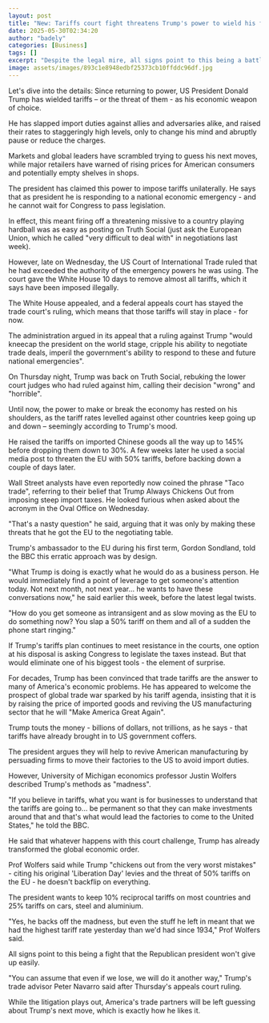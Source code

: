 ```yaml
---
layout: post
title: "New: Tariffs court fight threatens Trump's power to wield his favourite economic weapon"
date: 2025-05-30T02:34:20
author: "badely"
categories: [Business]
tags: []
excerpt: "Despite the legal mire, all signs point to this being a battle the Republican president won't give up easily."
image: assets/images/893c1e8948edbf25373cb10ffddc96df.jpg
---
```


Let's dive into the details: Since returning to power, US President Donald Trump has wielded tariffs – or the threat of them - as his economic weapon of choice. 

He has slapped import duties against allies and adversaries alike, and raised their rates to staggeringly high levels, only to change his mind and abruptly pause or reduce the charges. 

Markets and global leaders have scrambled trying to guess his next moves, while major retailers have warned of rising prices for American consumers and potentially empty shelves in shops.

The president has claimed this power to impose tariffs unilaterally. He says that as president he is responding to a national economic emergency - and he cannot wait for Congress to pass legislation. 

In effect, this meant firing off a threatening missive to a country playing hardball was as easy as posting on Truth Social (just ask the European Union, which he called "very difficult to deal with" in negotiations last week).

However, late on Wednesday, the US Court of International Trade ruled that he had exceeded the authority of the emergency powers he was using. The court gave the White House 10 days to remove almost all tariffs, which it says have been imposed illegally.

The White House appealed, and a federal appeals court has stayed the trade court's ruling, which means that those tariffs will stay in place - for now. 

The administration argued in its appeal that a ruling against Trump "would kneecap the president on the world stage, cripple his ability to negotiate trade deals, imperil the government's ability to respond to these and future national emergencies".

On Thursday night, Trump was back on Truth Social, rebuking the lower court judges who had ruled against him, calling their decision "wrong" and "horrible".

Until now, the power to make or break the economy has rested on his shoulders, as the tariff rates levelled against other countries keep going up and down – seemingly according to Trump's mood. 

He raised the tariffs on imported Chinese goods all the way up to 145% before dropping them down to 30%. A few weeks later he used a social media post to threaten the EU with 50% tariffs, before backing down a couple of days later.

Wall Street analysts have even reportedly now coined the phrase "Taco trade", referring to their belief that Trump Always Chickens Out from imposing steep import taxes. He looked furious when asked about the acronym in the Oval Office on Wednesday. 

"That's a nasty question" he said, arguing that it was only by making these threats that he got the EU to the negotiating table.

Trump's ambassador to the EU during his first term, Gordon Sondland, told the BBC this erratic approach was by design.

"What Trump is doing is exactly what he would do as a business person. He would immediately find a point of leverage to get someone's attention today. Not next month, not next year... he wants to have these conversations now," he said earlier this week, before the latest legal twists. 

"How do you get someone as intransigent and as slow moving as the EU to do something now? You slap a 50% tariff on them and all of a sudden the phone start ringing."

If Trump's tariffs plan continues to meet resistance in the courts, one option at his disposal is asking Congress to legislate the taxes instead. But that would eliminate one of his biggest tools - the element of surprise. 

For decades, Trump has been convinced that trade tariffs are the answer to many of America's economic problems. He has appeared to welcome the prospect of global trade war sparked by his tariff agenda, insisting that it is by raising the price of imported goods and reviving the US manufacturing sector that he will "Make America Great Again".

Trump touts the money - billions of dollars, not trillions, as he says - that tariffs have already brought in to US government coffers. 

The president argues they will help to revive American manufacturing by persuading firms to move their factories to the US to avoid import duties. 

However, University of Michigan economics professor Justin Wolfers described Trump's methods as "madness".  

"If you believe in tariffs, what you want is for businesses to understand that the tariffs are going to... be permanent so that they can make investments around that and that's what would lead the factories to come to the United States," he told the BBC.

He said that whatever happens with this court challenge, Trump has already transformed the global economic order. 

Prof Wolfers said while Trump "chickens out from the very worst mistakes" - citing his original 'Liberation Day' levies and the threat of 50% tariffs on the EU - he doesn't backflip on everything. 

The president wants to keep 10% reciprocal tariffs on most countries and 25% tariffs on cars, steel and aluminium. 

"Yes, he backs off the madness, but even the stuff he left in meant that we had the highest tariff rate yesterday than we'd had since 1934," Prof Wolfers said.

All signs point to this being a fight that the Republican president won't give up easily. 

"You can assume that even if we lose, we will do it another way," Trump's trade advisor Peter Navarro said after Thursday's appeals court ruling. 

While the litigation plays out, America's trade partners will be left guessing about Trump's next move, which is exactly how he likes it.

